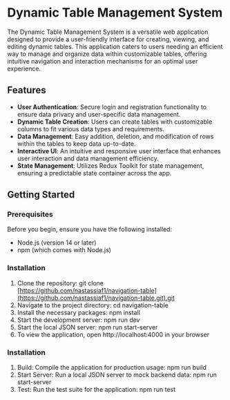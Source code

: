 # Dynamic Table Management System

The Dynamic Table Management System is a versatile web application designed to provide a user-friendly interface for creating, viewing, and editing dynamic tables. This application caters to users needing an efficient way to manage and organize data within customizable tables, offering intuitive navigation and interaction mechanisms for an optimal user experience.

## Features

- **User Authentication**: Secure login and registration functionality to ensure data privacy and user-specific data management.
- **Dynamic Table Creation**: Users can create tables with customizable columns to fit various data types and requirements.
- **Data Management**: Easy addition, deletion, and modification of rows within the tables to keep data up-to-date.
- **Interactive UI**: An intuitive and responsive user interface that enhances user interaction and data management efficiency.
- **State Management**: Utilizes Redux Toolkit for state management, ensuring a predictable state container across the app.

## Getting Started

### Prerequisites

Before you begin, ensure you have the following installed:
- Node.js (version 14 or later)
- npm (which comes with Node.js)

### Installation

1. Clone the repository:
    git clone [https://github.com/nastassiaf1/navigation-table](https://github.com/nastassiaf1/navigation-table.git).git
2. Navigate to the project directory:
    cd navigation-table
3. Install the necessary packages:
    npm install
4. Start the development server:
    npm run dev
5. Start the local JSON server:
    npm run start-server
6. To view the application, open http://localhost:4000 in your browser

### Installation

1. Build: Compile the application for production usage:
    npm run build
2. Start Server: Run a local JSON server to mock backend data:
    npm run start-server
3. Test: Run the test suite for the application:
    npm run test
